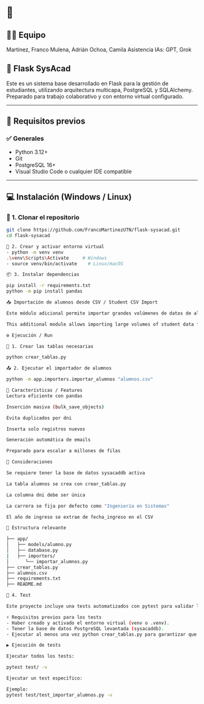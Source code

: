 # 🧠 

## 👬🙋  Equipo 
Martinez, Franco
Mulena, Adrián
Ochoa, Camila
Asistencia IAs: GPT, Grok


## 🔧 Flask SysAcad

Este es un sistema base desarrollado en Flask para la gestión de estudiantes, utilizando arquitectura multicapa, PostgreSQL y SQLAlchemy. Preparado para trabajo colaborativo y con entorno virtual configurado.

---

## 🧱 Requisitos previos

### ✅ Generales

- Python 3.12+
- Git
- PostgreSQL 16+
- Visual Studio Code o cualquier IDE compatible

---

## 💻 Instalación (Windows / Linux)

### 🧩 1. Clonar el repositorio

```bash
git clone https://github.com/FrancoMartinezUTN/flask-sysacad.git
cd flask-sysacad

🧰 2. Crear y activar entorno virtual
- python -m venv venv
.\venv\Scripts\Activate     # Windows
- source venv/bin/activate    # Linux/macOS

📦 3. Instalar dependencias

pip install -r requirements.txt
python -m pip install pandas

📥 Importación de alumnos desde CSV / Student CSV Import

Este módulo adicional permite importar grandes volúmenes de datos de alumnos desde un archivo .csv a la base de datos PostgreSQL. Está desarrollado siguiendo los principios DRY, YAGNI, KISS, con soporte para detección de duplicados y escritura eficiente.

This additional module allows importing large volumes of student data from a .csv file into the PostgreSQL database. It is built following DRY, YAGNI, KISS principles, with duplicate detection and efficient batch insertion.

⚙️ Ejecución / Run

🧱 1. Crear las tablas necesarias

python crear_tablas.py

📤 2. Ejecutar el importador de alumnos

python -m app.importers.importar_alumnos "alumnos.csv"

📌 Características / Features
Lectura eficiente con pandas

Inserción masiva (bulk_save_objects)

Evita duplicados por dni

Inserta solo registros nuevos

Generación automática de emails

Preparado para escalar a millones de filas

📝 Consideraciones

Se requiere tener la base de datos sysacaddb activa

La tabla alumnos se crea con crear_tablas.py

La columna dni debe ser única

La carrera se fija por defecto como "Ingeniería en Sistemas"

El año de ingreso se extrae de fecha_ingreso en el CSV

📁 Estructura relevante

├── app/
│   ├── models/alumno.py
│   ├── database.py
|   ├── importers/
│      └── importar_alumnos.py
├── crear_tablas.py
├── alumnos.csv
├── requirements.txt
├── README.md

🐾 4. Test

Este proyecto incluye una tests automatizados con pytest para validar la importación de datos, la conexión a la base y el correcto funcionamiento de la aplicación.

⚡ Requisitos previos para los tests
- Haber creado y activado el entorno virtual (venv o .venv).
- Tener la base de datos PostgreSQL levantada (sysacaddb).
- Ejecutar al menos una vez python crear_tablas.py para garantizar que las tablas existen.

▶️ Ejecución de tests

Ejecutar todos los tests:

pytest test/ -v

Ejecutar un test específico:

Ejemplo:
pytest test/test_importar_alumnos.py -v
